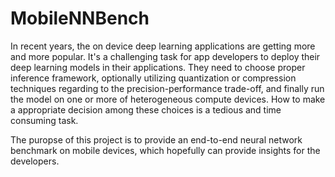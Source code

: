 MobileNNBench
=============

In recent years, the on device deep learning applications are getting more and
more popular. It's a challenging task for app developers to deploy their
deep learning models in their applications. They need to choose proper
inference framework, optionally utilizing quantization or compression
techniques regarding to the precision-performance trade-off, and finally
run the model on one or more of heterogeneous compute devices. How to make a
appropriate decision among these choices is a tedious and time consuming task.

The puropse of this project is to provide an end-to-end neural network benchmark
on mobile devices, which hopefully can provide insights for the developers.
